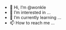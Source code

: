 - 👋 Hi, I’m @wonkle
- 👀 I’m interested in ...
- 🌱 I’m currently learning ...
- 📫 How to reach me ...
